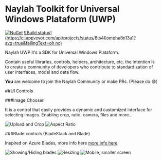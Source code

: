 # Naylah Toolkit for Universal Windows Plataform (UWP)


[![NuGet](https://img.shields.io/nuget/dt/Naylah.Toolkit.UWP.svg?style=flat-square)](https://www.nuget.org/packages/Naylah.Toolkit.UWP/)
[![Build status](https://ci.appveyor.com/api/projects/status/6ts40ompha6n13a1?svg=true&failingText=oh no)](https://ci.appveyor.com/project/daemun/naylah-uwp)

Naylah UWP it's a SDK for Universal Windows Plataform. 

Contain useful libraries, controls, helpers, architecture, etc. the intention is to create a community of developers who contribute to standardization of user interfaces, model and data flow.

**You** are welcome to join the Naylah Community or make PRs. (Please do :smile:)

##UI Controls

###Image Chooser

It is a control that easily provides a dynamic and customized interface for selecting images. Enabling crop, ratio, camera, files and more...

![Upload and Crop](http://imgur.com/mhmiwa0.gif)
![Aspect Ratio](http://i.imgur.com/PnyDD4o.gif)


###Blade controls (BladeStack and Blade)

Inspired on Azure Blades, more info here [more info here](http://bit.ly/bladecontrolsforuwp)

![Showing/Hiding blades](http://i.imgur.com/RSVwysW.gif)
![Resizing](http://i.imgur.com/KTt9vI4.gif)
![Mobile, smaller screen](http://i.imgur.com/MYNfSrO.gif)
